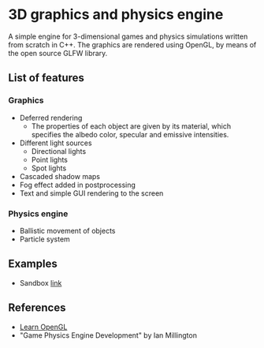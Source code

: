 # 3D graphics and physics engine

A simple engine for 3-dimensional games and physics simulations written from
scratch in C++.
The graphics are rendered using OpenGL, by means of the open source GLFW library.

## List of features

### Graphics

- Deferred rendering
    - The properties of each object are given by its material, which specifies
    the albedo color, specular and emissive intensities.
- Different light sources
    - Directional lights
    - Point lights
    - Spot lights
- Cascaded shadow maps
- Fog effect added in postprocessing
- Text and simple GUI rendering to the screen

### Physics engine

- Ballistic movement of objects
- Particle system

## Examples

- Sandbox [link](examples/Sandbox)

## References

- [Learn OpenGL](https://learnopengl.com/)
- "Game Physics Engine Development" by Ian Millington
